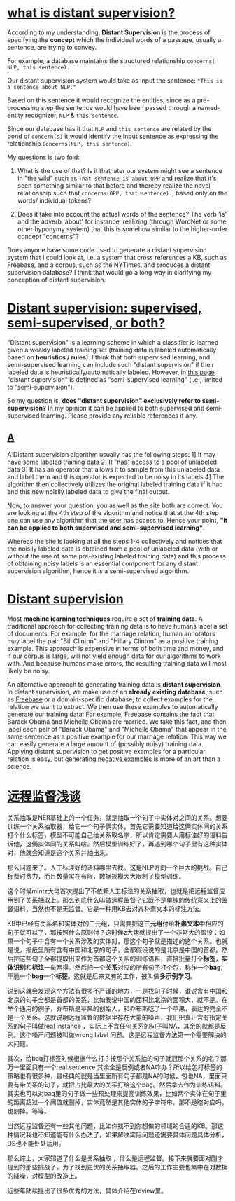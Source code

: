 # [what is distant supervision?](https://stackoverflow.com/questions/29575784/what-is-distant-supervision)



According to my understanding, **Distant Supervisio**n is the process of specifying the **concept** which the individual words of a passage, usually a sentence, are trying to convey.

For example, a database maintains the structured relationship `concerns( NLP, this sentence).`

Our distant supervision system would take as input the sentence: `"This is a sentence about NLP."`

Based on this sentence it would recognize the entities, since as a pre-processing step the sentence would have been passed through a named-entity recognizer, `NLP` & `this sentence`.

Since our database has it that `NLP` and `this sentence` are related by the bond of `concern(s)` it would identify the input sentence as expressing the relationship `Concerns(NLP, this sentence)`.

My questions is two fold:

1) What is the use of that? Is it that later our system might see a sentence in "the wild" such as `That sentence is about OPP` and realize that it's seen something similar to that before and thereby realize the novel relationship such that `concerns(OPP, that sentence).`, based only on the words/ individual tokens?

2) Does it take into account the actual words of the sentence? The verb 'is' and the adverb 'about' for instance, realizing (through WordNet or some other hyponymy system) that this is somehow similar to the higher-order concept "concerns"?

Does anyone have some code used to generate a distant supervision system that I could look at, i.e. a system that cross references a KB, such as Freebase, and a corpus, such as the NYTimes, and produces a distant supervision database? I think that would go a long way in clarifying my conception of distant supervision.



# [Distant supervision: supervised, semi-supervised, or both?](https://stats.stackexchange.com/questions/46685/distant-supervision-supervised-semi-supervised-or-both)

"Distant supervision" is a learning scheme in which a classifier is learned given a weakly labeled training set (training data is labeled automatically based on **heuristics / rules**). I think that both supervised learning, and semi-supervised learning can include such "distant supervision" if their labeled data is heuristically/automatically labeled. However, in [this page](http://www.gabormelli.com/RKB/Distant-Supervision_Learning_Algorithm), "distant supervision" is defined as "semi-supervised learning" (i.e., limited to "semi-supervision").

So my question is, **does "distant supervision" exclusively refer to semi-supervision?** In my opinion it can be applied to both supervised and semi-supervised learning. Please provide any reliable references if any.



## [A](https://stats.stackexchange.com/a/47036)

A Distant supervision algorithm usually has the following steps: 
1] It may have some labeled training data 
2] It "has" access to a pool of unlabeled data 
3] It has an operator that allows it to sample from this unlabeled data and label them and this operator is expected to be noisy in its labels 
4] The algorithm then collectively utilizes the original labeled training data if it had and this new noisily labeled data to give the final output.

Now, to answer your question, you as well as the site both are correct. You are looking at the 4th step of the algorithm and notice that at the 4th step one can use any algorithm that the user has access to. Hence your point, **"it can be applied to both supervised and semi-supervised learning"**.

Whereas the site is looking at all the steps 1-4 collectively and notices that the noisily labeled data is obtained from a pool of unlabeled data (with or without the use of some pre-existing labeled training data) and this process of obtaining noisy labels is an essential component for any distant supervision algorithm, hence it *is* a semi-supervised algorithm.





# [Distant supervision](http://deepdive.stanford.edu/distant_supervision)

Most **machine learning techniques** require a set of **training data**. A traditional approach for collecting training data is to have humans label a set of documents. For example, for the marriage relation, human annotators may label the pair "Bill Clinton" and "Hillary Clinton" as a positive training example. This approach is expensive in terms of both time and money, and if our corpus is large, will not yield enough data for our algorithms to work with. And because humans make errors, the resulting training data will most likely be noisy.

An alternative approach to generating training data is **distant supervision**. In distant supervision, we make use of an **already existing database**, such as [Freebase](http://www.freebase.com/) or a domain-specific database, to collect examples for the relation we want to extract. We then use these examples to automatically generate our training data. For example, Freebase contains the fact that Barack Obama and Michelle Obama are married. We take this fact, and then label each pair of "Barack Obama" and "Michelle Obama" that appear in the same sentence as a positive example for our marriage relation. This way we can easily generate a large amount of (possibly noisy) training data. Applying distant supervision to get positive examples for a particular relation is easy, but [generating negative examples](http://deepdive.stanford.edu/generating_negative_examples) is more of an art than a science.








# [远程监督浅谈](https://blog.csdn.net/lzw17750614592/article/details/88908018)

关系抽取是NER基础上的一个任务，就是抽取一个句子中实体对之间的关系。想要训练一个关系抽取器，给它一个句子俩实体，首先它需要知道给这俩实体间的关系打个什么标签，模型不可能自己给关系取名字，所以肯定需要人用标注好的语料告诉他，这俩实体间的关系叫啥。然后模型训练好了，再遇到哪个句子里有这种实体对，他就会知道是这个关系并抽出来。

 

那么问题来了。人工标注好的语料哪里去找。这是NLP方向一个巨大的挑战。自己标费时费力，而且数量实在有限，数据规模大大限制了模型训练。

 

这个时候mintz大佬首次提出了不依赖人工标注的关系抽取，也就是把远程监督应用到了关系抽取上。那么到底什么叫做远程监督？它既不是单纯的传统意义上的监督语料，当然也不是无监督。它是一种用KB去对齐朴素文本的标注方法。

 

KB中已经有关系名和实体对的三元组，只需要把这**三元组**付给**朴素文本**中相应的句子就可以了，那按照什么原则付？这时候z大佬就提出了一个非常大的假设：如果一个句子中含有一个关系涉及的实体对，那这个句子就是描述的这个关系。也就是说，报纸里所有含有中国和北京的句子，全都假设说的是北京是中国的首都。然后把这些句子全都提取出来作为首都这个关系的训练语料，直接批量打个**标签**，**实体识别**和**标注**一举两得。然后把一个**关系**对应的所有句子打个包，称作一个**bag**,干脆一个**bag**一个**标签**。这就是后来又有的工作，被叫做**多示例学习**。

 

说到这就会发现这个方法有很多不严谨的地方，一是找句子时候，谁说含有中国和北京的句子全都是首都的关系，比如我说中国的面积比北京的面积大，就不是。在举个通用的例子，乔布斯是苹果的创始人，和乔布斯吃了一个苹果，表达的完全不是一个关系。这就说明远程监督的数据里存在大量的噪声，我们把真正含有指定关系的句子叫做real instance ，实际上不含任何关系的句子叫NA，其余的就都是反例。这个噪声问题被叫做wrong label 问题。这是远程监督方法第一个需要解决的大问题。

其次，给bag打标签时候根据什么打？按那个关系抽的句子就冠那个关系的名？那万一里面只有一个real sentence 其余全是反例或者NA咋办？所以给包打标签的策略也有很多种，最经典的就是当里面所有句子都是NA的时候，包也NA，里面只要有带关系的句子，就把占比最大的关系打给这个bag。然后拿去作为训练语料。其实也可以对bag里的句子做一些预处理来提高训练效果，比如两个实体在句子里的距离超过一个阈值就删掉，实体竟然是其他实体的子字符串，那不是瞎对应吗，也删掉。等等。

 

当然远程监督还有一些其他问题，比如你找不到你想做的领域的合适的KB。那这种情况我也不知道能有什么办法了，如果解决实际问题还需要具体问题具体分析，DS也不能处处适用。

那么综上，大家知道了什么是关系抽取 ，什么是远程监督。接下来就要面对刚才提到的那些挑战了，为了找到更优的关系抽取器。之后的工作主要也集中在对数据的降噪，对模型的改造上。

近些年陆续提出了很多优秀的方法，具体介绍在review里。


